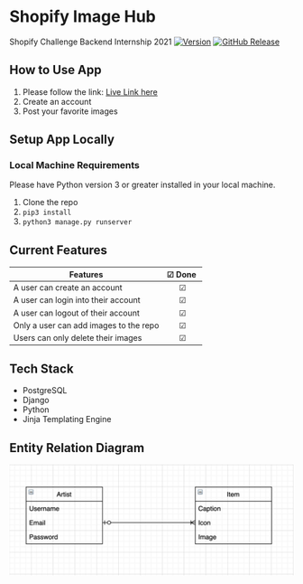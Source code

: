 # Shopify Image Hub
Shopify Challenge Backend Internship 2021
[![Version](https://badge.fury.io/gh/tterb%2FHyde.svg)](https://badge.fury.io/gh/tterb%2FHyde)
[![GitHub Release](https://img.shields.io/github/release/tterb/PlayMusic.svg?style=flat)]() 

## How to Use App
1. Please follow the link: [Live Link here](https://shopify-image-hub-2021.herokuapp.com/)
2. Create an account
3. Post your favorite images

## Setup App Locally
### Local Machine Requirements
Please have Python version 3 or greater installed in your local machine. 
1. Clone the repo 
2. `pip3 install`
3. `python3 manage.py runserver`

## Current Features

| Features                                   | ☑ Done ️   |
| ------------------------------------------ | :------:  |
| A user can create an account               |     ☑     |
| A user can login into their account        |     ☑     |
| A user can logout of their account         |     ☑     |
| Only a user can add images to the repo     |     ☑     |
| Users can only delete their images         |     ☑     |


## Tech Stack
- PostgreSQL
- Django
- Python
- Jinja Templating Engine

## Entity Relation Diagram
![Entity Relation Diagram](erd.png)

